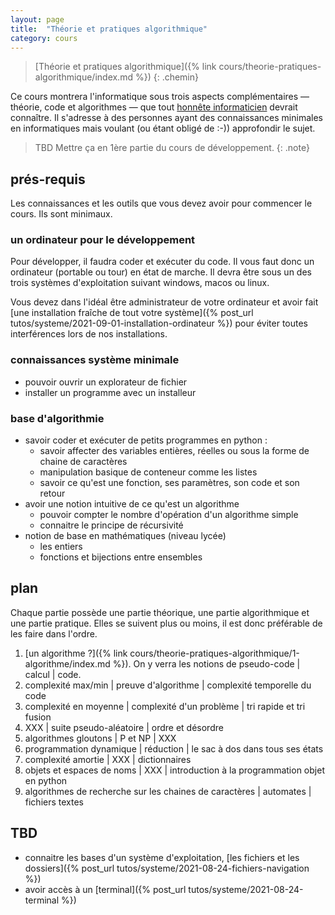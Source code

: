 ```yaml
---
layout: page
title:  "Théorie et pratiques algorithmique"
category: cours
---
```


> [Théorie et pratiques algorithmique]({% link cours/theorie-pratiques-algorithmique/index.md %})
{: .chemin}

Ce cours montrera l'informatique sous trois aspects complémentaires — théorie, code et algorithmes — que tout [honnête informaticien](https://fr.wikipedia.org/wiki/Honn%C3%AAte_homme) devrait connaître. Il s'adresse à des personnes ayant des connaissances minimales en informatiques mais voulant (ou étant obligé de :-)) approfondir le sujet.

> TBD
> Mettre ça en 1ère partie du cours de développement.
{: .note}

## prés-requis

Les connaissances et les outils que vous devez avoir pour commencer le cours. Ils sont minimaux.

### un ordinateur pour le développement

Pour développer, il faudra coder et exécuter du code. Il vous faut donc un ordinateur (portable ou tour) en état de marche. Il devra être sous un des trois systèmes d'exploitation suivant windows, macos ou linux.

Vous devez dans l'idéal être administrateur de votre ordinateur et avoir fait [une installation fraîche de tout votre système]({% post_url tutos/systeme/2021-09-01-installation-ordinateur %}) pour éviter toutes interférences lors de nos installations.

### connaissances système minimale

* pouvoir ouvrir un explorateur de fichier
* installer un programme avec un installeur

### base d'algorithmie

* savoir coder et exécuter de petits programmes en python :
  * savoir affecter des variables entières, réelles ou sous la forme de chaine de caractères
  * manipulation basique de conteneur comme les listes
  * savoir ce qu'est une fonction, ses paramètres, son code et son retour
* avoir une notion intuitive de ce qu'est un algorithme
  * pouvoir compter le nombre d'opération d'un algorithme simple
  * connaitre le principe de récursivité
* notion de base en mathématiques (niveau lycée)
  * les entiers
  * fonctions et bijections entre ensembles

## plan

Chaque partie possède une partie théorique, une partie algorithmique et une partie pratique. Elles se suivent plus ou moins, il est donc préférable de les faire dans l'ordre.

1. [un algorithme ?]({% link cours/theorie-pratiques-algorithmique/1-algorithme/index.md %}). On y verra les notions de pseudo-code $\vert$ calcul $\vert$  code.
2. complexité max/min $\vert$  preuve d'algorithme $\vert$  complexité temporelle du code
3. complexité en moyenne $\vert$  complexité d'un problème $\vert$  tri rapide et tri fusion
4. XXX $\vert$  suite pseudo-aléatoire $\vert$  ordre et désordre
5. algorithmes gloutons $\vert$  P et NP $\vert$  XXX
6. programmation dynamique $\vert$  réduction $\vert$  le sac à dos dans tous ses états
7. complexité amortie $\vert$  XXX $\vert$  dictionnaires
8. objets et espaces de noms $\vert$  XXX $\vert$  introduction à la programmation objet en python
9. algorithmes de recherche sur les chaines de caractères $\vert$  automates $\vert$  fichiers textes

## TBD

* connaitre les bases d'un système d'exploitation, [les fichiers et les dossiers]({% post_url tutos/systeme/2021-08-24-fichiers-navigation %})
* avoir accès à un [terminal]({% post_url tutos/systeme/2021-08-24-terminal %})
